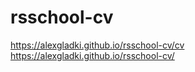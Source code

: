 # rsschool-cv
https://alexgladki.github.io/rsschool-cv/cv
https://alexgladki.github.io/rsschool-cv/
